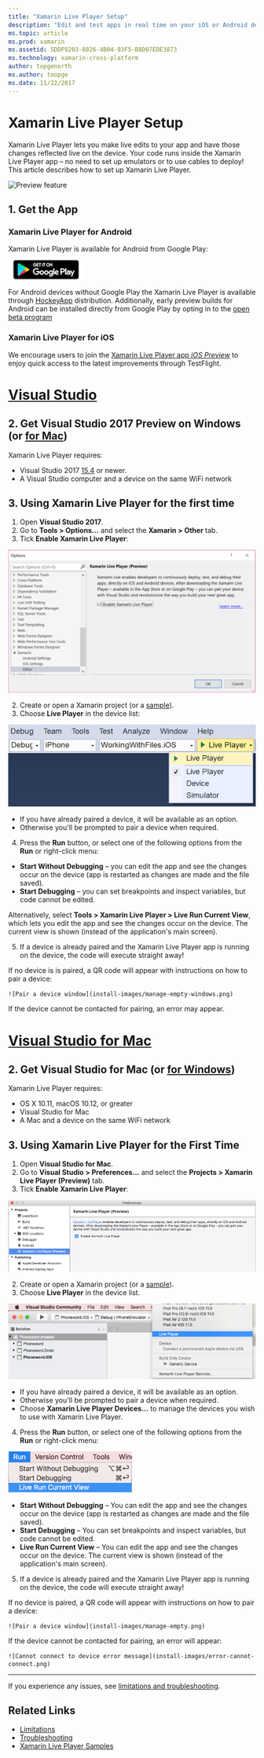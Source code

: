 ```yaml
---
title: "Xamarin Live Player Setup"
description: "Edit and test apps in real time on your iOS or Android device"
ms.topic: article
ms.prod: xamarin
ms.assetid: 5DDF9203-8826-4B04-93F5-B8D07EDE3873
ms.technology: xamarin-cross-platform
author: topgenorth
ms.author: toopge
ms.date: 11/22/2017
---
```


# Xamarin Live Player Setup

Xamarin Live Player lets you make live edits to your app and have those changes reflected live on the device. Your code runs inside the Xamarin Live Player app – no need to set up emulators or to use cables to deploy! This article describes how to set up Xamarin Live Player.

![Preview feature](~/media/shared/preview.png)

## 1. Get the App

### Xamarin Live Player for Android
Xamarin Live Player is available for Android from Google Play:

[ ![Available on Google Play](install-images/google-play-badge.png)](https://play.google.com/store/apps/details?id=com.xamarin.live)

For Android devices without Google Play the Xamarin Live Player is available through [HockeyApp](https://aka.ms/xlp-hockeyapp) distribution. Additionally, early preview builds for Android can be installed directly from Google Play by opting in to the [open beta program](https://play.google.com/apps/testing/com.xamarin.live)

### Xamarin Live Player for iOS
We encourage users to join the [Xamarin Live Player app _iOS Preview_](https://aka.ms/liveplayeralpha) to enjoy quick access to the latest improvements through TestFlight.


# [Visual Studio](#tab/vswin)

## 2. Get Visual Studio 2017 Preview on Windows (or [for Mac](?tabs=vsmac))

Xamarin Live Player requires:

- Visual Studio 2017 [15.4](https://developer.xamarin.com/recipes/cross-platform/ide/change_updates_channel/#visualstudio2017) or newer.
- A Visual Studio computer and a device on the same WiFi network

## 3. Using Xamarin Live Player for the first time

1. Open **Visual Studio 2017**.
2. Go to **Tools > Options...** and select the **Xamarin > Other** tab.
3. Tick **Enable Xamarin Live Player**:

  ![Check the Enable Xamarin Live Player box in the Options window](install-images/vs2017-options.png)

2. Create or open a Xamarin project (or a [sample](~/tools/live-player/samples.md)).
3. Choose **Live Player** in the device list:

  ![Device list includes a Xamarin Live Player option](install-images/devices-empty-windows.png)

  * If you have already paired a device, it will be available as an option.
  * Otherwise you'll be prompted to pair a device when required.
4. Press the **Run** button, or select one of the following options from the **Run** or right-click menu:

  - **Start Without Debugging** – you can edit the app and see the changes occur on the device (app is restarted as changes are made and the file saved).
  - **Start Debugging** – you can set breakpoints and inspect variables, but code cannot be edited.

  Alternatively, select **Tools > Xamarin Live Player > Live Run Current View**, which lets you edit the app and see the changes occur on the device. The current view is shown (instead of the application's main screen).

5. If a device is already paired and the Xamarin Live Player app is running on the device,
    the code will execute straight away!

  If no device is is paired, a QR code will appear with instructions on how to pair a device:

    ![Pair a device window](install-images/manage-empty-windows.png)

  If the device cannot be contacted for pairing, an error may appear.

# [Visual Studio for Mac](#tab/vsmac)

## 2. Get Visual Studio for Mac (or [for Windows](?tabs=vswin))

Xamarin Live Player requires:

- OS X 10.11, macOS 10.12, or greater
- Visual Studio for Mac
- A Mac and a device on the same WiFi network

## 3. Using Xamarin Live Player for the First Time

1. Open **Visual Studio for Mac**.
2. Go to **Visual Studio > Preferences...** and select the **Projects > Xamarin Live Player (Preview)** tab.
3. Tick **Enable Xamarin Live Player**:

  [ ![Check the Enable Xamarin Live Player box in the Options window](install-images/vsmac-options-sml.png)](install-images/vsmac-options.png)

2. Create or open a Xamarin project (or a [sample](~/tools/live-player/samples.md)).
3. Choose **Live Player** in the device list.

  ![Device list includes a Xamarin Live Player option](install-images/devices.png)

  * If you have already paired a device, it will be available as an option.
  * Otherwise you'll be prompted to pair a device when required.
  * Choose **Xamarin Live Player Devices...** to manage the devices you wish to use with Xamarin Live Player.

4. Press the **Run** button, or select one of the following options from the **Run** or right-click menu:

  ![Run menu options](install-images/run-menu.png)

  - **Start Without Debugging** – You can edit the app and see the changes occur on the device (app is restarted as changes are made and the file saved).
  - **Start Debugging** – You can set breakpoints and inspect variables, but code cannot be edited.
  - **Live Run Current View** – You can edit the app and see the changes occur on the device. The current view is shown (instead of the application's main screen).

5. If a device is already paired and the Xamarin Live Player app is running on the device, the code will execute straight away!

  If no device is paired, a QR code will appear with instructions on how to pair a device:

    ![Pair a device window](install-images/manage-empty.png)

  If the device cannot be contacted for pairing, an error will appear:

    ![Cannot connect to device error message](install-images/error-cannot-connect.png)


-----

If you experience any issues, see [limitations and troubleshooting](~/tools/live-player/troubleshooting.md).


## Related Links

- [Limitations](~/tools/live-player/limitations.md)
- [Troubleshooting](~/tools/live-player/troubleshooting.md)
- [Xamarin Live Player Samples](~/tools/livehttps://developer.xamarin.com/samples.md)
